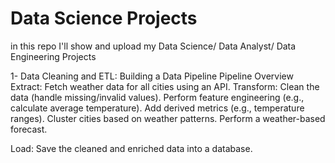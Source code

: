 # Data Science Projects
in this repo I'll show and upload my Data Science/ Data Analyst/ Data Engineering Projects 

1- Data Cleaning and ETL: Building a Data Pipeline
Pipeline Overview
Extract: Fetch weather data for all cities using an API.
Transform:
Clean the data (handle missing/invalid values).
Perform feature engineering (e.g., calculate average temperature).
Add derived metrics (e.g., temperature ranges).
Cluster cities based on weather patterns.
Perform a weather-based forecast.

Load: Save the cleaned and enriched data into a database.
